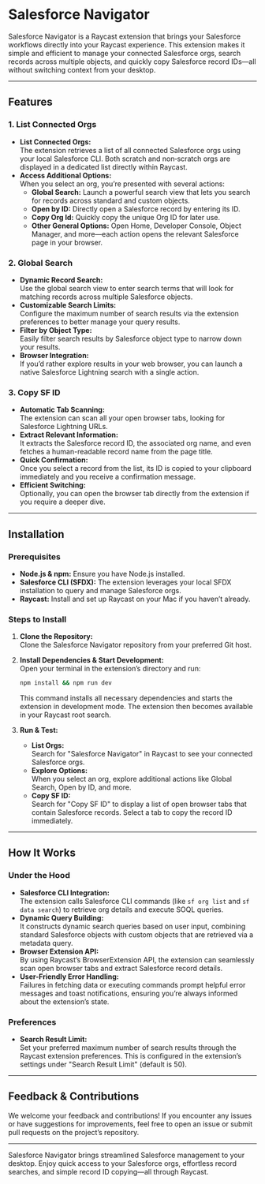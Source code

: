 # Salesforce Navigator

Salesforce Navigator is a Raycast extension that brings your Salesforce workflows directly into your Raycast experience. This extension makes it simple and efficient to manage your connected Salesforce orgs, search records across multiple objects, and quickly copy Salesforce record IDs—all without switching context from your desktop.

---

## Features

### 1. List Connected Orgs

- **List Connected Orgs:**  
  The extension retrieves a list of all connected Salesforce orgs using your local Salesforce CLI. Both scratch and non‑scratch orgs are displayed in a dedicated list directly within Raycast.
- **Access Additional Options:**  
  When you select an org, you’re presented with several actions:
  - **Global Search:** Launch a powerful search view that lets you search for records across standard and custom objects.
  - **Open by ID:** Directly open a Salesforce record by entering its ID.
  - **Copy Org Id:** Quickly copy the unique Org ID for later use.
  - **Other General Options:** Open Home, Developer Console, Object Manager, and more—each action opens the relevant Salesforce page in your browser.

### 2. Global Search

- **Dynamic Record Search:**  
  Use the global search view to enter search terms that will look for matching records across multiple Salesforce objects.  
- **Customizable Search Limits:**  
  Configure the maximum number of search results via the extension preferences to better manage your query results.
- **Filter by Object Type:**  
  Easily filter search results by Salesforce object type to narrow down your results.
- **Browser Integration:**  
  If you’d rather explore results in your web browser, you can launch a native Salesforce Lightning search with a single action.

### 3. Copy SF ID

- **Automatic Tab Scanning:**  
  The extension can scan all your open browser tabs, looking for Salesforce Lightning URLs.
- **Extract Relevant Information:**  
  It extracts the Salesforce record ID, the associated org name, and even fetches a human-readable record name from the page title.
- **Quick Confirmation:**  
  Once you select a record from the list, its ID is copied to your clipboard immediately and you receive a confirmation message.
- **Efficient Switching:**  
  Optionally, you can open the browser tab directly from the extension if you require a deeper dive.

---

## Installation

### Prerequisites

- **Node.js & npm:** Ensure you have Node.js installed.
- **Salesforce CLI (SFDX):** The extension leverages your local SFDX installation to query and manage Salesforce orgs.
- **Raycast:** Install and set up Raycast on your Mac if you haven’t already.

### Steps to Install

1. **Clone the Repository:**  
   Clone the Salesforce Navigator repository from your preferred Git host.

2. **Install Dependencies & Start Development:**  
   Open your terminal in the extension’s directory and run:

   ```bash
   npm install && npm run dev
   ```

   This command installs all necessary dependencies and starts the extension in development mode. The extension then becomes available in your Raycast root search.

3. **Run & Test:**  
   - **List Orgs:**  
     Search for "Salesforce Navigator" in Raycast to see your connected Salesforce orgs.
   - **Explore Options:**  
     When you select an org, explore additional actions like Global Search, Open by ID, and more.
   - **Copy SF ID:**  
     Search for "Copy SF ID" to display a list of open browser tabs that contain Salesforce records. Select a tab to copy the record ID immediately.

---

## How It Works

### Under the Hood

- **Salesforce CLI Integration:**  
  The extension calls Salesforce CLI commands (like `sf org list` and `sf data search`) to retrieve org details and execute SOQL queries.
- **Dynamic Query Building:**  
  It constructs dynamic search queries based on user input, combining standard Salesforce objects with custom objects that are retrieved via a metadata query.
- **Browser Extension API:**  
  By using Raycast’s BrowserExtension API, the extension can seamlessly scan open browser tabs and extract Salesforce record details.
- **User-Friendly Error Handling:**  
  Failures in fetching data or executing commands prompt helpful error messages and toast notifications, ensuring you’re always informed about the extension’s state.

### Preferences

- **Search Result Limit:**  
  Set your preferred maximum number of search results through the Raycast extension preferences. This is configured in the extension’s settings under "Search Result Limit" (default is 50).

---

## Feedback & Contributions

We welcome your feedback and contributions! If you encounter any issues or have suggestions for improvements, feel free to open an issue or submit pull requests on the project’s repository.

---

Salesforce Navigator brings streamlined Salesforce management to your desktop. Enjoy quick access to your Salesforce orgs, effortless record searches, and simple record ID copying—all through Raycast.